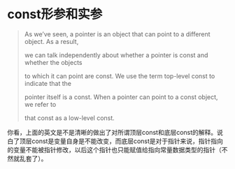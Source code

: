 # const形参和实参

> As we’ve seen, a pointer is an object that can point to a different object. As a result,
>
> we can talk independently about whether a pointer is const and whether the objects
>
> to which it can point are const. We use the term top-level const to indicate that the
>
> pointer itself is a const. When a pointer can point to a const object, we refer to
>
> that const as a low-level const.

你看，上面的英文是不是清晰的做出了对所谓顶层const和底层const的解释。说白了顶层const是变量自身是不能改变，而底层const是对于指针来说，指针指向的变量不能被指针修改，以后这个指针也只能赋值给指向常量数据类型的指针（不然就乱套了）。